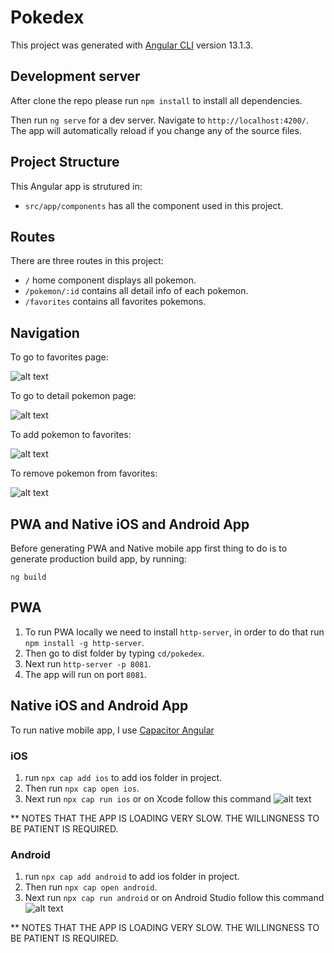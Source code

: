 # Pokedex

This project was generated with [Angular CLI](https://github.com/angular/angular-cli) version 13.1.3.

## Development server

After clone the repo please run `npm install` to install all dependencies.

Then run `ng serve` for a dev server. Navigate to `http://localhost:4200/`. The app will automatically reload if you change any of the source files.

## Project Structure

This Angular app is strutured in:
* `src/app/components` has all the component used in this project.

## Routes

There are three routes in this project:
* `/` home component displays all pokemon.
* `/pokemon/:id` contains all detail info of each pokemon.
* `/favorites` contains all favorites pokemons.

## Navigation

To go to favorites page:

![alt text](https://github.com/baguskna/pokedex/blob/develop/src/assets/images/navigate_to_fav.png)

To go to detail pokemon page:

![alt text](https://github.com/baguskna/pokedex/blob/develop/src/assets/images/navigate_to_detail.png)

To add pokemon to favorites:

![alt text](https://github.com/baguskna/pokedex/blob/develop/src/assets/images/add_to_fav.png)

To remove pokemon from favorites:

![alt text](https://github.com/baguskna/pokedex/blob/develop/src/assets/images/remove_to_fav.png)

## PWA and Native iOS and Android App

Before generating PWA and Native mobile app first thing to do is to generate production build app, by running:

`ng build`

## PWA

1. To run PWA locally we need to install `http-server`, in order to do that run `npm install -g http-server`.
2. Then go to dist folder by typing `cd/pokedex`.
3. Next run `http-server -p 8081`.
4. The app will run on port `8081`.

## Native iOS and Android App

To run native mobile app, I use [Capacitor Angular](https://capacitorjs.com/solution/angular)

### iOS

1. run `npx cap add ios` to add ios folder in project.
2. Then run `npx cap open ios`.
3. Next run `npx cap run ios` or on Xcode follow this command ![alt text](https://github.com/baguskna/pokedex/blob/develop/src/assets/images/ios_command.png)

** NOTES THAT THE APP IS LOADING VERY SLOW. THE WILLINGNESS TO BE PATIENT IS REQUIRED.

### Android

1. run `npx cap add android` to add ios folder in project.
2. Then run `npx cap open android`.
3. Next run `npx cap run android` or on Android Studio follow this command ![alt text](https://github.com/baguskna/pokedex/blob/develop/src/assets/images/running_android.png)

** NOTES THAT THE APP IS LOADING VERY SLOW. THE WILLINGNESS TO BE PATIENT IS REQUIRED.


